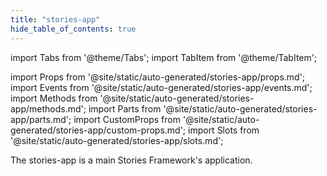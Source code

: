 ```yaml
---
title: "stories-app"
hide_table_of_contents: true
---
```

import Tabs from '@theme/Tabs';
import TabItem from '@theme/TabItem';

import Props from '@site/static/auto-generated/stories-app/props.md';
import Events from '@site/static/auto-generated/stories-app/events.md';
import Methods from '@site/static/auto-generated/stories-app/methods.md';
import Parts from '@site/static/auto-generated/stories-app/parts.md';
import CustomProps from '@site/static/auto-generated/stories-app/custom-props.md';
import Slots from '@site/static/auto-generated/stories-app/slots.md';





The stories-app is a main Stories Framework's application.

  
<Props />
<Events />
<Methods />
<Parts />
<CustomProps />
<Slots />